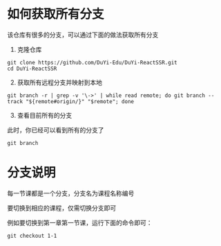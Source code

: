 # 如何获取所有分支

该仓库有很多的分支，可以通过下面的做法获取所有分支

1. 克隆仓库

```shell
git clone https://github.com/DuYi-Edu/DuYi-ReactSSR.git
cd DuYi-ReactSSR
```

2. 获取所有远程分支并映射到本地

```shell
git branch -r | grep -v '\->' | while read remote; do git branch --track "${remote#origin/}" "$remote"; done
```

3. 查看目前所有的分支

此时，你已经可以看到所有的分支了

```shell
git branch
```

# 分支说明

每一节课都是一个分支，分支名为课程名称编号

要切换到相应的课程，仅需切换分支即可

例如要切换到第一章第一节课，运行下面的命令即可：

```shell
git checkout 1-1
```
